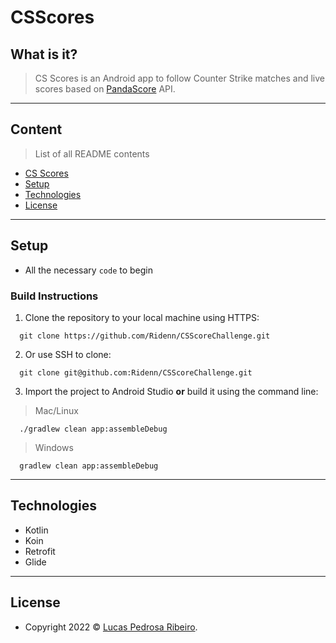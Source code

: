 # CSScores

## What is it?

> CS Scores is an Android app to follow Counter Strike matches and live scores based on [PandaScore](https://pandascore.co/) API.
---

## Content
> List of all README contents

- [CS Scores](#CSScores)
- [Setup](#setup)
- [Technologies](#technologies)
- [License](#license)
---

## Setup
- All the necessary `code` to begin

### Build Instructions

1. Clone the repository to your local machine using HTTPS:

```shell
  git clone https://github.com/Ridenn/CSScoreChallenge.git
  ```

2. Or use SSH to clone:

```shell
  git clone git@github.com:Ridenn/CSScoreChallenge.git
  ```

3. Import the project to Android Studio **or** build it using the command line:

> Mac/Linux
```shell
  ./gradlew clean app:assembleDebug
  ```

> Windows
```shell
  gradlew clean app:assembleDebug
  ```
---

## Technologies

- Kotlin
- Koin
- Retrofit
- Glide

---

## License

- Copyright 2022 © <a href="https://github.com/Ridenn" target="_blank">Lucas Pedrosa Ribeiro</a>.
